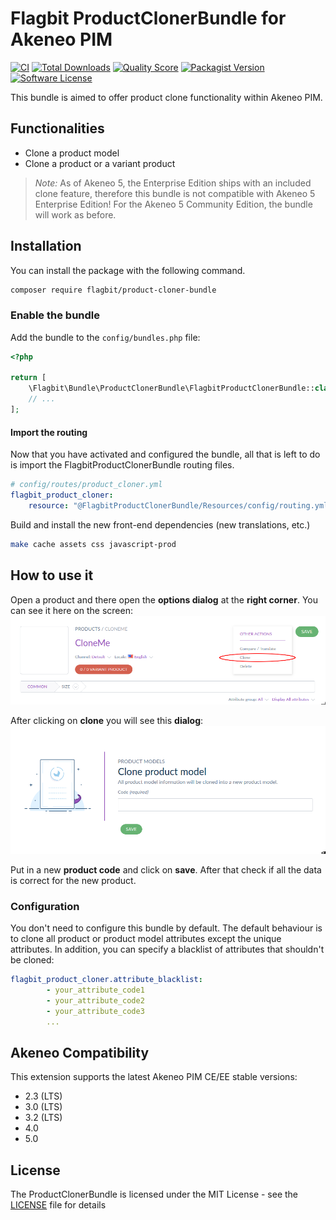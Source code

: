 # Flagbit ProductClonerBundle for Akeneo PIM

[![CI](https://github.com/flagbit/akeneo-product-cloner/actions/workflows/ci.yml/badge.svg)](https://github.com/flagbit/akeneo-product-cloner/actions/workflows/ci.yml)
[![Total Downloads](https://poser.pugx.org/flagbit/product-cloner-bundle/downloads?format=flat-square)](https://packagist.org/packages/flagbit/product-cloner-bundle)
[![Quality Score](https://img.shields.io/scrutinizer/g/flagbit/akeneo-product-cloner.svg?style=flat-square)](https://scrutinizer-ci.com/g/Flagbit/akeneo-product-cloner)
[![Packagist Version](https://img.shields.io/packagist/v/flagbit/product-cloner-bundle.svg?style=flat-square)](https://packagist.org/packages/flagbit/product-cloner-bundle)
[![Software License](https://img.shields.io/badge/license-MIT-brightgreen.svg?style=flat-square)](LICENSE)

This bundle is aimed to offer product clone functionality within Akeneo PIM.

## Functionalities ##
* Clone a product model
* Clone a product or a variant product

> _Note:_ As of Akeneo 5, the Enterprise Edition ships with an included clone feature, therefore this bundle
is not compatible with Akeneo 5 Enterprise Edition! For the Akeneo 5 Community Edition, the bundle will work as before.

## Installation ##

You can install the package with the following command.

``` bash
composer require flagbit/product-cloner-bundle
```

### Enable the bundle ####

Add the bundle to the `config/bundles.php` file:

``` php
<?php

return [
    \Flagbit\Bundle\ProductClonerBundle\FlagbitProductClonerBundle::class => ['all' => true],
    // ...
];
```

#### Import the routing ####
Now that you have activated and configured the bundle, all that is left to do is import the FlagbitProductClonerBundle
routing files.

``` yaml
# config/routes/product_cloner.yml
flagbit_product_cloner:
    resource: "@FlagbitProductClonerBundle/Resources/config/routing.yml"
```

Build and install the new front-end dependencies (new translations, etc.)

``` bash
make cache assets css javascript-prod
```

## How to use it ##
Open a product and there open the **options dialog** at the **right corner**.
You can see it here on the screen:
![Product Model Clone Screen](https://raw.githubusercontent.com/Flagbit/akeneo-product-cloner/master/screens/product_model_clone.png "Product Model Clone Screen")

After clicking on **clone** you will see this **dialog**:
![Product Model Clone Dialog Screen](https://raw.githubusercontent.com/Flagbit/akeneo-product-cloner/master/screens/product_model_clone_dialog.png "Product Model Clone Dialog Screen")

Put in a new **product code** and click on **save**. After that check if all the data is correct for the new product.

### Configuration

You don't need to configure this bundle by default.
The default behaviour is to clone all product or product model attributes except the unique attributes.
In addition, you can specify a blacklist of attributes that shouldn't be cloned:

``` yaml
flagbit_product_cloner.attribute_blacklist:
        - your_attribute_code1
        - your_attribute_code2
        - your_attribute_code3
        ...
```

## Akeneo Compatibility ##

This extension supports the latest Akeneo PIM CE/EE stable versions:

* 2.3 (LTS)
* 3.0 (LTS)
* 3.2 (LTS)
* 4.0
* 5.0

## License ##

The ProductClonerBundle is licensed under the MIT License - see the [LICENSE](LICENSE) file for details
